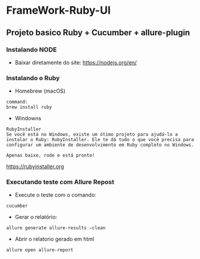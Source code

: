 # FrameWork-Ruby-UI

## Projeto basico Ruby + Cucumber + allure-plugin

### Instalando NODE
- Baixar diretamente do site: https://nodejs.org/en/

### Instalando o Ruby

- Homebrew (macOS)
```
command:
brew install ruby
```

- Windowns
```
RubyInstaller
Se você está no Windows, existe um ótimo projeto para ajudá-lo a instalar o Ruby: RubyInstaller. Ele te dá tudo o que você precisa para configurar um ambiente de desenvolvimento em Ruby completo no Windows.

Apenas baixe, rode e está pronto!
```
https://rubyinstaller.org

### Executando teste com Allure Repost

- Execute o teste com o comando: 

```
cucumber
```

- Gerar o relatório:

```
allure generate allure-results —clean
```

- Abrir o relatorio gerado em html

```
allure open allure-report
```
